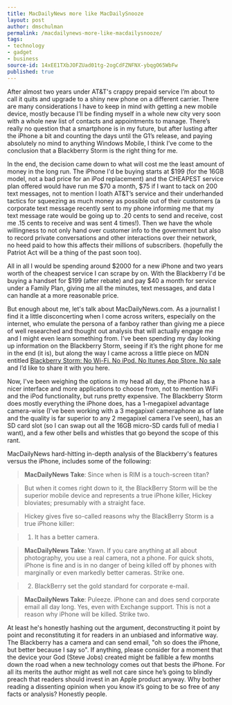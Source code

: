 ```yaml
---
title: MacDailyNews more like MacDailySnooze
layout: post
author: dmschulman
permalink: /macdailynews-more-like-macdailysnooze/
tags:
- technology
- gadget
- business
source-id: 14xEE1TXbJOFZUad01tg-2ogCdFZNFNX-ybqgO65WbFw
published: true
---
```

After almost two years under AT&T's crappy prepaid service I’m about to call it quits and upgrade to a shiny new phone on a different carrier. There are many considerations I have to keep in mind with getting a new mobile device, mostly because I’ll be finding myself in a whole new city very soon with a whole new list of contacts and appointments to manage. There’s really no question that a smartphone is in my future, but after lusting after the iPhone a bit and counting the days until the G1’s release, and paying absolutely no mind to anything Windows Mobile, I think I’ve come to the conclusion that a Blackberry Storm is the right thing for me.

In the end, the decision came down to what will cost me the least amount of money in the long run. The iPhone I'd be buying starts at $199 (for the 16GB model, not a bad price for an iPod replacement) and the CHEAPEST service plan offered would have run me $70 a month, $75 if I want to tack on 200 text messages, not to mention I loath AT&T’s service and their underhanded tactics for squeezing as much money as possible out of their customers (a corporate text message recently sent to my phone informing me that my text message rate would be going up to .20 cents to send and receive, cost me .15 cents to receive and was sent 4 times!). Then we have the whole willingness to not only hand over customer info to the government but also to record private conversations and other interactions over their network, no heed paid to how this affects their millions of subscribers. (hopefully the Patriot Act will be a thing of the past soon too).

All in all I would be spending around $2000 for a new iPhone and two years worth of the cheapest service I can scrape by on. With the Blackberry I'd be buying a handset for $199 (after rebate) and pay $40 a month for service under a Family Plan, giving me all the minutes, text messages, and data I can handle at a more reasonable price.

But enough about me, let's talk about MacDailyNews.com. As a journalist I find it a little disconcerting when I come across writers, especially on the internet, who emulate the persona of a fanboy rather than giving me a piece of well researched and thought out analysis that will actually engage me and I might even learn something from. I’ve been spending my day looking up information on the Blackberry Storm, seeing if it’s the right phone for me in the end (it is), but along the way I came across a little piece on MDN entitled [Blackberry Storm: No Wi-Fi. No iPod. No Itunes App Store. No sale](http://macdailynews.com/2008/11/14/blackberry_storm_no_wi_fi_no_ipod_no_itunes_app_store_no_sale/) and I’d like to share it with you here.

Now, I've been weighing the options in my head all day, the iPhone has a nicer interface and more applications to choose from, not to mention WiFi and the iPod functionality, but runs pretty expensive. The Blackberry Storm does mostly everything the iPhone does, has a 1-megapixel advantage camera-wise (I’ve been working with a 3 megapixel cameraphone as of late and the quality is far superior to any 2 megapixel camera I’ve seen), has an SD card slot (so I can swap out all the 16GB micro-SD cards full of media I want), and a few other bells and whistles that go beyond the scope of this rant.

MacDailyNews hard-hitting in-depth analysis of the Blackberry's features versus the iPhone, includes some of the following:

> **MacDailyNews Take**: Since when is RIM is a touch-screen titan?

> But when it comes right down to it, the BlackBerry Storm will be the superior mobile device and represents a true iPhone killer, Hickey bloviates; presumably with a straight face.

> Hickey gives five so-called reasons why the BlackBerry Storm is a true iPhone killer:

> 1) It has a better camera.

> **MacDailyNews Take**: Yawn. If you care anything at all about photography, you use a real camera, not a phone. For quick shots, iPhone is fine and is in no danger of being killed off by phones with marginally or even markedly better cameras. Strike one.

> 2) BlackBerry set the gold standard for corporate e-mail.

> **MacDailyNews Take**: Puleeze. iPhone can and does send corporate email all day long. Yes, even with Exchange support. This is not a reason why iPhone will be killed. Strike two.

At least he's honestly hashing out the argument, deconstructing it point by point and reconstituting it for readers in an unbiased and informative way. The Blackberry has a camera and can send email, "oh so does the iPhone, but better because I say so". If anything, please consider for a moment that the device your God (Steve Jobs) created might be fallible a few months down the road when a new technology comes out that bests the iPhone. For all its merits the author might as well not care since he’s going to blindly preach that readers should invest in an Apple product anyway. Why bother reading a dissenting opinion when you know it’s going to be so free of any facts or analysis? Honestly people.

</rant>
